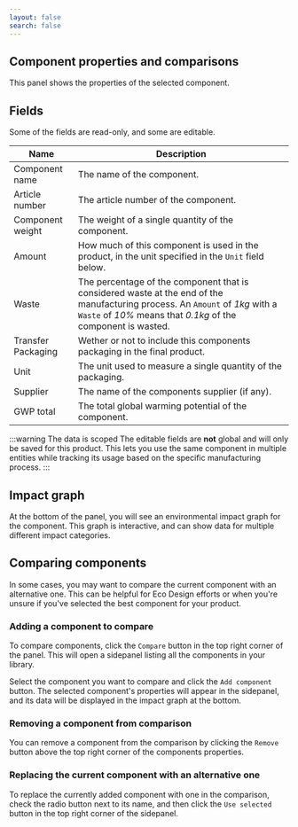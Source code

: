 ```yaml
---
layout: false
search: false
---
```


<script setup>
import { useData } from 'vitepress'
import MinidocStyles from '../MinidocStyles.vue'
const { site, frontmatter } = useData()
</script>

<MinidocStyles />

## Component properties and comparisons

This panel shows the properties of the selected component.

## Fields

Some of the fields are read-only, and some are editable.

| Name | Description |
| --- | --- |
| Component name | The name of the component. |
| Article number | The article number of the component. |
| Component weight | The weight of a single quantity of the component. |
| Amount | How much of this component is used in the product, in the unit specified in the `Unit` field below. |
| Waste | The percentage of the component that is considered waste at the end of the manufacturing process. An `Amount` of _1kg_ with a `Waste` of _10%_ means that _0.1kg_ of the component is wasted. |
| Transfer Packaging | Wether or not to include this components packaging in the final product. |
| Unit | The unit used to measure a single quantity of the packaging. |
| Supplier | The name of the components supplier (if any). |
| GWP total | The total global warming potential of the component. |

:::warning The data is scoped
The editable fields are **not** global and will only be saved for this product. This lets you use the same component in multiple entities while tracking its usage based on the specific manufacturing process.
:::

## Impact graph

At the bottom of the panel, you will see an environmental impact graph for the component. This graph is interactive, and can show data for multiple different impact categories.

## Comparing components
In some cases, you may want to compare the current component with an alternative one. This can be helpful for Eco Design efforts or when you're unsure if you've selected the best component for your product.

### Adding a component to compare
To compare components, click the `Compare` button in the top right corner of the panel. This will open a sidepanel listing all the components in your library.

Select the component you want to compare and click the `Add component` button. The selected component's properties will appear in the sidepanel, and its data will be displayed in the impact graph at the bottom.

### Removing a component from comparison
You can remove a component from the comparison by clicking the `Remove` button above the top right corner of the components properties.

### Replacing the current component with an alternative one
To replace the currently added component with one in the comparison, check the radio button next to its name, and then click the `Use selected` button in the top right corner of the sidepanel.